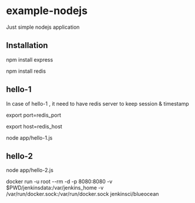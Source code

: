 # example-nodejs
Just simple nodejs application

## Installation ##
npm install express

npm install redis

## hello-1 ##

In case of hello-1 , it need to have redis server to keep session & timestamp

export port=redis_port

export host=redis_host

node app/hello-1.js 

## hello-2 ##

node app/hello-2.js

docker run -u root --rm -d -p 8080:8080 -v $PWD/jenkinsdata:/var/jenkins_home -v /var/run/docker.sock:/var/run/docker.sock jenkinsci/blueocean